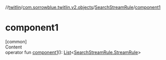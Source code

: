//[twitlin](../../index.md)/[com.sorrowblue.twitlin.v2.objects](../index.md)/[SearchStreamRule](index.md)/[component1](component1.md)



# component1  
[common]  
Content  
operator fun [component1](component1.md)(): [List](https://kotlinlang.org/api/latest/jvm/stdlib/kotlin.collections/-list/index.html)<[SearchStreamRule.StreamRule](-stream-rule/index.md)>  



